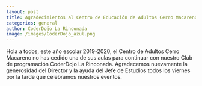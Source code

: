 ```yaml
---
layout: post
title: Agradecimientos al Centro de Educación de Adultos Cerro Macareno
categories: general
author: CoderDojo La Rinconada  
image: /images/CoderDojo_azul.png
---
```




Hola a todos, este año escolar 2019-2020, el Centro de Adultos Cerro Macareno no has cedido una de sus aulas para continuar con nuestro Club de programación CoderDojo La Rinconada.
Agradecemos nuevamente la generosidad del Director y la ayuda del Jefe de Estudios todos los viernes por la tarde que celebramos nuestros eventos.
